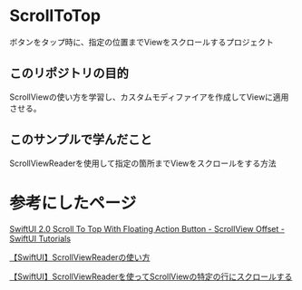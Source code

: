 # ScrollToTop
ボタンをタップ時に、指定の位置までViewをスクロールするプロジェクト

## このリポジトリの目的
ScrollViewの使い方を学習し、カスタムモディファイアを作成してViewに適用させる。

## このサンプルで学んだこと
ScrollViewReaderを使用して指定の箇所までViewをスクロールをする方法

# 参考にしたページ
[SwiftUI 2.0 Scroll To Top With Floating Action Button - ScrollView Offset - SwiftUI Tutorials](https://www.youtube.com/watch?v=TCpZwZ9MiMY)

[【SwiftUI】ScrollViewReaderの使い方](https://capibara1969.com/3562/)

[【SwiftUI】ScrollViewReaderを使ってScrollViewの特定の行にスクロールする](https://www.hfoasi8fje3.work/entry/2021/05/16/%E3%80%90SwiftUI%E3%80%91ScrollViewReader%E3%82%92%E4%BD%BF%E3%81%A3%E3%81%A6ScrollView%E3%81%AE%E7%89%B9%E5%AE%9A%E3%81%AE%E8%A1%8C%E3%81%AB%E3%82%B9%E3%82%AF%E3%83%AD%E3%83%BC%E3%83%AB%E3%81%99)
